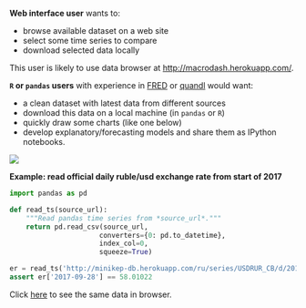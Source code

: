**Web interface user**  wants to: 

- browse available dataset on a web site 
- select some time series to compare 
- download selected data locally 

This user is likely to use data browser at <http://macrodash.herokuapp.com/>. 

**```R``` or ```pandas``` users**  with experience
in [FRED](https://fred.stlouisfed.org) 
or [quandl](https://www.quandl.com/) would want: 

- a clean dataset with latest data from different sources
- download this data on a local machine (in ```pandas``` or ```R```)
- quickly draw some charts (like one below)
- develop explanatory/forecasting models and share them as IPython notebooks.

[![](http://datachart.cc/images/rub_oil.png)](http://datachart.cc/)

**Example: read official daily ruble/usd exchange rate from start of 2017**

```python 
import pandas as pd

def read_ts(source_url):
	"""Read pandas time series from *source_url*."""
	return pd.read_csv(source_url, 
                      converters={0: pd.to_datetime}, 
                      index_col=0,
                      squeeze=True)

er = read_ts('http://minikep-db.herokuapp.com/ru/series/USDRUR_CB/d/2017')
assert er['2017-09-28'] == 58.01022

```

Click [here](http://minikep-db.herokuapp.com/ru/series/USDRUR_CB/d/2017) to see 
the same data in browser.